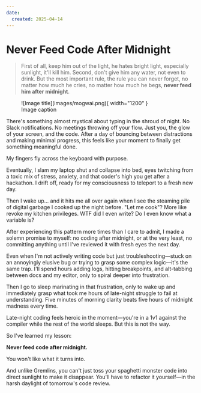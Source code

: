 ```yaml
---
date:
  created: 2025-04-14
---
```


# Never Feed Code After Midnight

> First of all, keep him out of the light, he hates bright light, especially sunlight, it'll kill him. Second, don't give him any water, not even to drink. But the most important rule, the rule you can never forget, no matter how much he cries, no matter how much he begs, **never feed him after midnight**.

<!-- more -->

<figure markdown="span">
  ![Image title](images/mogwai.png){ width="1200" }
  <figcaption>Image caption</figcaption>
</figure>

There's something almost mystical about typing in the shroud of night. No Slack notifications. No meetings throwing off your flow. Just you, the glow of your screen, and the code. After a day of bouncing between distractions and making minimal progress, this feels like your moment to finally get something meaningful done.

My fingers fly across the keyboard with purpose.

Eventually, I slam my laptop shut and collapse into bed, eyes twitching from a toxic mix of stress, anxiety, and that coder's high you get after a hackathon. I drift off, ready for my consciousness to teleport to a fresh new day.

Then I wake up... and it hits me all over again when I see the steaming pile of digital garbage I cooked up the night before. "Let me cook"? More like revoke my kitchen privileges. WTF did I even write? Do I even know what a variable is?

After experiencing this pattern more times than I care to admit, I made a solemn promise to myself: no coding after midnight, or at the very least, no committing anything until I've reviewed it with fresh eyes the next day.

Even when I'm not actively writing code but just troubleshooting—stuck on an annoyingly elusive bug or trying to grasp some complex logic—it's the same trap. I'll spend hours adding logs, hitting breakpoints, and alt-tabbing between docs and my editor, only to spiral deeper into frustration.

Then I go to sleep marinating in that frustration, only to wake up and immediately grasp what took me hours of late-night struggle to fail at understanding. Five minutes of morning clarity beats five hours of midnight madness every time.

Late-night coding feels heroic in the moment—you're in a 1v1 against the compiler while the rest of the world sleeps. But this is not the way.

So I've learned my lesson:

**Never feed code after midnight.**

You won't like what it turns into.

And unlike Gremlins, you can't just toss your spaghetti monster code into direct sunlight to make it disappear. You'll have to refactor it yourself—in the harsh daylight of tomorrow's code review.